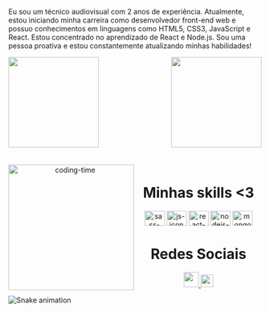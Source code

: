 <div>
<p>Eu sou um técnico audiovisual com 2 anos de experiência. Atualmente, estou iniciando minha carreira como desenvolvedor front-end web e possuo conhecimentos em linguagens como HTML5, CSS3, JavaScript e React. Estou concentrado no aprendizado de React e Node.js. Sou uma pessoa proativa e estou constantemente atualizando minhas habilidades!<p>
</div>

<div>
  
  <img  height="180em" src="https://github-readme-stats.vercel.app/api?username=LuigiGF&show_icons=true&theme=dracula&include_all_commits=true&count_private=true"/>
  <img align="right" height="180em" src="https://github-readme-stats.vercel.app/api/top-langs/?username=gregoriodelucca&layout=compact&langs_count=16&theme=dracula"/>
</div>
<br>

<div  align="center"> 
  <div style="display: inline_block"><br>
    <img align="left" height="250" alt="coding-time" src="code.gif">
    <h1 align="center">Minhas skills <3</h1>
    <img align="center" height="30" width="40" alt="sass-icon"     src="https://cdn.jsdelivr.net/gh/devicons/devicon/icons/sass/sass-original.svg">
    <img align="center" height="30" width="40" alt="js-icon"     src="https://cdn.jsdelivr.net/gh/devicons/devicon/icons/javascript/javascript-original.svg">
    <img align="center" height="30" width="40" alt="react-icon"     src="https://cdn.jsdelivr.net/gh/devicons/devicon/icons/react/react-original-wordmark.svg">
    <img align="center" height="30" width="40" alt="nodejs-icon" src="https://cdn.jsdelivr.net/gh/devicons/devicon/icons/nodejs/nodejs-original.svg">
    <img align="center" height="30" width="40" alt="mongodb-icon" src="https://cdn.jsdelivr.net/gh/devicons/devicon/icons/mongodb/mongodb-original.svg">
     
   </div>
    
  
  <h1 align="center">Redes Sociais</h1>
    <a href = "mailto: gregoriodelucca@gmail.com">
      <img width="30" src="https://upload.wikimedia.org/wikipedia/commons/thumb/0/0b/Logo_Gmail_%282015-2020%29.svg/2560px-Logo_Gmail_%282015-2020%29.svg.png">
    </a>
    <a href = "https://www.linkedin.com/in/gregoriodelucca/">
      <img width="25" src="https://upload.wikimedia.org/wikipedia/commons/thumb/8/81/LinkedIn_icon.svg/2048px-LinkedIn_icon.svg.png">
    </a>  
   
</div>
  
![Snake animation](https://github.com/LuigiGF/LuigiGF/blob/output/github-contribution-grid-snake.svg)
